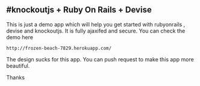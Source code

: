 #knockoutjs + Ruby On Rails + Devise 
---------------------------------------------------------
This is just a demo app which will help you get started with rubyonrails , devise and knockoutjs. It is fully ajaxifed and secure. You can check the demo here

    http://frozen-beach-7829.herokuapp.com/

The design sucks for this app. You can push request to make this app more beautiful. 

Thanks